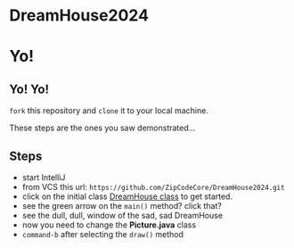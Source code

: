 # DreamHouse2024

# Yo!

## Yo! Yo!

`fork` this repository and `clone` it to your local machine.

These steps are the ones you saw demonstrated...

## Steps
- start IntelliJ
- from VCS this url: `https://github.com/ZipCodeCore/DreamHouse2024.git`
- click on the initial class [DreamHouse class](src/main/java/rocks/zipcode/dreamhouse/DreamHouse.java) to get started.
- see the green arrow on the `main()` method? click that?
- see the dull, dull, window of the sad, sad DreamHouse
- now you need to change the **Picture.java** class
- `command-b` after selecting the `draw()` method

